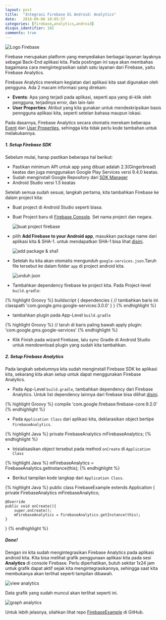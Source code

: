 ```yaml
---
layout: post
title:  "Integrasi Firebase Di Android: Analytics"
date:   2016-09-08 10:05:37
categories: [firebase,analytics,android]
disqus_identifier: 102
comments: true
---
```


![Logo Firebase](https://s15.postimg.org/ejfg87vaz/firebase2.png "Logo Firebase")

Firebase merupakan platform yang menyediakan berbagai layanan layaknya sebagai Back-End aplikasi kita. Pada postingan ini saya akan membahas bagaimana cara mengintegrasikan salah satu layanan dari Firebase, yaitu Firebase Analytics.

<!--more-->

Firebase Analytics merekam kegiatan dari aplikasi kita saat digunakan oleh pengguna. Ada 2 macam informasi yang direkam:

- **Events**: Apa yang terjadi pada aplikasi, seperti apa yang di-klik oleh pengguna, terjadinya error, dan lain-lain
- **User Properties**: Atribut yang kita gunakan untuk mendeskripsikan basis penngguna aplikasi kita, seperti setelan bahasa maupun lokasi.

Pada dasarnya, Firebase Analytics secara otomatis merekam beberapa [Event][event] dan [User Properties][user_properties], sehingga kita tidak perlu kode tambahan untuk melakukannya.

##### 1. Setup Firebase SDK

Sebelum mulai, harap pastikan beberapa hal berikut:

- Pastikan minimum API untuk app yang dibuat adalah 2.3(Gingerbread) keatas dan juga menggunakan Google Play Services versi 9.4.0 keatas.
- Sudah menginstall Google Repository dari [SDK Manager][SDK_manager]
- Android Studio versi 1.5 keatas

Setelah semua sudah sesuai, langkah pertama, kita tambahkan Firebase ke dalam project kita:

- Buat project di Android Studio seperti biasa.
- Buat Project baru di [Firebase Console][firebase_console]. Set nama project dan  negara.

  ![buat project firebase](https://s15.postimg.org/615efvp5n/Screenshot_090816_031142_PM.jpg "buat project firebase")

- pilih **Add Firebase to your Android app**, masukkan package name dari aplikasi kita & SHA-1. untuk mendapatkan SHA-1 bisa lihat [disini][SHA1].

  ![add package & sha1](https://s22.postimg.org/ktr5lictt/Screenshot_090816_032218_PM.jpg "add package & sha1")

- Setelah itu kita akan otomatis mengunduh `google-services.json`.Taruh file tersebut ke dalam folder `app` di project android kita.

  ![unduh json](https://s12.postimg.org/rycoszvp9/Screenshot_090816_032443_PM.jpg "unduh json")

- Tambahkan dependency firebase ke project kita. Pada Project-level `build.gradle`:

{% highlight Groovy %}
buildscript {
  dependencies {
    // tambahkan baris ini
    classpath 'com.google.gms:google-services:3.0.0'
  }
}
{% endhighlight %}

- tambahkan plugin pada App-Level `build.gradle`

{% highlight Groovy %}
// taruh di baris paling bawah
apply plugin: 'com.google.gms.google-services'
{% endhighlight %}

- Klik Finish pada wizard Firebase, lalu sync Gradle di Android Studio untuk mendownload plugin yang sudah kita tambahkan.


##### 2. Setup Firebase Analytics

Pada langkah sebelumnya kita sudah menginstall Firebase SDK ke aplikasi kita, sekarang kita akan setup untuk dapat menggunakan Firebase Analytics.

- Pada App-Level `build.gradle`, tambahkan dependency dari Firebase Analytics. Untuk list dependency lainnya dari firebase bisa dilihat [disini][list_firebase_dependency].

{% highlight Groovy %}
compile 'com.google.firebase:firebase-core:9.2.0'
{% endhighlight %}

- Pada `Application Class` dari aplikasi kita, deklarasikan object bertipe `FirebaseAnalytics`.

{% highlight Java %}
private FirebaseAnalytics mFirebaseAnalytics;
{% endhighlight %}

- Inisialisasikan object tersebut pada method `onCreate` di `Application Class`

{% highlight Java %}
mFirebaseAnalytics = FirebaseAnalytics.getInstance(this);
{% endhighlight %}

- Berikut tampilan kode langkap dari `Application Class`.

{% highlight Java %}
public class FirebaseExample extends Application {
    private FirebaseAnalytics mFirebaseAnalytics;

    @Override
    public void onCreate(){
        super.onCreate();
        mFirebaseAnalytics = FirebaseAnalytics.getInstance(this);
    }
}
{% endhighlight %}

##### Done!

Dengan ini kita sudah mengintegrasikan Firebase Analytics pada aplikasi android kita. Kita bisa melihat grafik penggunaan aplikasi kita pada sesi **Analytics** di console Firebase. Perlu diperhatikan, butuh sekitar 1x24 jam untuk grafik dapat aktif sejak kita mengintegrasikannya, sehingga saat kita membukanya akan terlihat seperti tampilan dibawah.

![view analytics](https://s13.postimg.org/ntsalx8kn/Screenshot_090916_094703_AM.jpg "view analytics")

Data grafik yang sudah muncul akan terlihat seperti ini.

![graph analytics](https://s12.postimg.org/7x46e0grx/Screenshot_090916_095734_AM.jpgg "graph analytics")

Untuk lebih jelasnya, silahkan lihat repo [FirebaseExample][FirebaseExample] di GitHub.


[event]: https://support.google.com/firebase/answer/6317485
[user_properties]: https://support.google.com/firebase/answer/6317486
[SDK_manager]: https://developer.android.com/studio/intro/update.html
[firebase_console]: https://console.firebase.google.com/
[SHA1]: https://developers.google.com/android/guides/client-auth
[list_firebase_dependency]: https://firebase.google.com/docs/android/setup#available_libraries
[FirebaseExample]: https://github.com/dekzitfz/FirebaseExample
